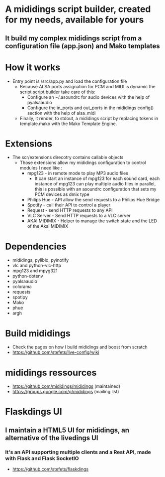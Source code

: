 # A mididings script builder, created for my needs, available for yours
## It build my complex mididings script from a configuration file (app.json) and Mako templates

# How it works
* Entry point is /src/app.py and load the configuration file
  * Because ALSA ports assignation for PCM and MIDI is dynamic the script script builder take care of this:
    * Configure an ~/.asoundrc for audio devices with the help of pyalsaaudio
    * Configure the in_ports and out_ports in the mididings config() section with the help of alsa_midi
  * Finally, it render, to stdout, a mididings script by replacing tokens in template.mako with the Mako Template Engine.

# Extensions
  * The scr/extensions direcotry contains callable objects
    * Those extensions allow my mididings configuration to control modules I need like :
      * mpg123 - in remote mode to play MP3 audio files
        * It can start an instance of mpg123 for each sound card, each instance of mpg123 can play multiple audio files in parallel, this is possible with an asoundrc configuration that sets my PCM devices as dmix type
      * Philips Hue - API allow the send requests to a Philips Hue Bridge
      * Spotify - call their API to control a player
      * Request - send HTTP requests to any API
      * VLC Server - Send HTTP requests to a VLC server
      * AKAI MIDIMIX - Helper to manage the switch state and the LED of the Akai MIDIMIX

# Dependencies
* mididings, pyliblo, pyinotify
* vlc and python-vlc-http
* mpg123 and mpyg321
* python-dotenv
* pyalsaaudio
* colorama
* requests
* spotipy
* Mako
* phue
* argh

# Build mididings
* Check the pages on how I build mididings and boost from scratch
* https://github.com/stefets/live-config/wiki

# mididings ressources
* https://github.com/mididings/mididings (maintained)
* https://groups.google.com/g/mididings  (mailing list)

# Flaskdings UI
## I maintain a HTML5 UI for mididings, an alternative of the livedings UI
### It's an API supporting multiple clients and a Rest API, made with Flask and Flask SocketIO
* https://github.com/stefets/flaskdings
